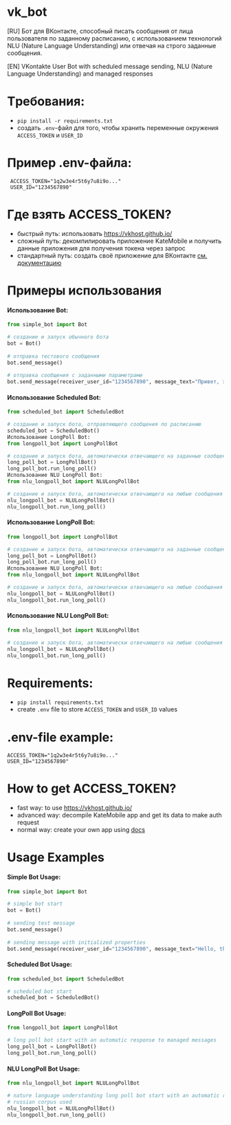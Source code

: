 # vk_bot

[RU] Бот для ВКонтакте, способный писать сообщения от лица пользователя по заданному расписанию, с использованием технологий NLU (Nature Language Understanding) или отвечая на строго заданные сообщения.  

[EN] VKontakte User Bot with scheduled message sending, NLU (Nature Language Understanding) and managed responses
# Tребования:
- `pip install -r requirements.txt`  
- создать `.env`-файл для того, чтобы хранить переменные окружения `ACCESS_TOKEN` и `USER_ID`
# Пример .env-файла:
```
 ACCESS_TOKEN="1q2w3e4r5t6y7u8i9o..."  
 USER_ID="1234567890"
```
# Где взять ACCESS_TOKEN?
- быстрый путь: использовать https://vkhost.github.io/
- сложный путь: декомпилировать приложение KateMobile и получить данные приложения для получения токена через запрос
- стандартный путь: создать своё приложение для ВКонтакте [см. документацию](https://vk.com/dev/manuals)
# Примеры использования
#### Использование Bot:
```py 
from simple_bot import Bot

# создание и запуск обычного бота
bot = Bot()
    
# отправка тестового сообщения
bot.send_message()
    
# отправка сообщения с заданными параметрами
bot.send_message(receiver_user_id="1234567890", message_text="Привет, это сообщение отправлено автоматически")
```
#### Использование Scheduled Bot:
```py 
from scheduled_bot import ScheduledBot

# создание и запуск бота, отправляющего сообщения по расписанию
scheduled_bot = ScheduledBot()
Использование LongPoll Bot:
from longpoll_bot import LongPollBot

# создание и запуск бота, автоматически отвечающего на заданные сообщения
long_poll_bot = LongPollBot()
long_poll_bot.run_long_poll()
Использование NLU LongPoll Bot:
from nlu_longpoll_bot import NLULongPollBot

# создание и запуск бота, автоматически отвечающего на любые сообщения
nlu_longpoll_bot = NLULongPollBot()
nlu_longpoll_bot.run_long_poll()
```
#### Использование LongPoll Bot:
```py 
from longpoll_bot import LongPollBot

# создание и запуск бота, автоматически отвечающего на заданные сообщения
long_poll_bot = LongPollBot()
long_poll_bot.run_long_poll()
Использование NLU LongPoll Bot:
from nlu_longpoll_bot import NLULongPollBot

# создание и запуск бота, автоматически отвечающего на любые сообщения
nlu_longpoll_bot = NLULongPollBot()
nlu_longpoll_bot.run_long_poll()
```
#### Использование NLU LongPoll Bot:
```py 
from nlu_longpoll_bot import NLULongPollBot

# создание и запуск бота, автоматически отвечающего на любые сообщения
nlu_longpoll_bot = NLULongPollBot()
nlu_longpoll_bot.run_long_poll()
```
# Requirements:
- `pip install requirements.txt`
- create `.env` file to store `ACCESS_TOKEN` and `USER_ID` values
# .env-file example:
```
ACCESS_TOKEN="1q2w3e4r5t6y7u8i9o..."
USER_ID="1234567890"
```
# How to get ACCESS_TOKEN?
- fast way: to use https://vkhost.github.io/
- advanced way: decompile KateMobile app and get its data to make auth request
- normal way: create your own app using [docs](https://vk.com/dev/manuals)
# Usage Examples
#### Simple Bot Usage:
```py
from simple_bot import Bot

# simple bot start
bot = Bot()
    
# sending test message
bot.send_message()
    
# sending message with initialized properties
bot.send_message(receiver_user_id="1234567890", message_text="Hello, this message was sent automatically")
```
#### Scheduled Bot Usage:
```py
from scheduled_bot import ScheduledBot

# scheduled bot start
scheduled_bot = ScheduledBot()
```

#### LongPoll Bot Usage:
```py
from longpoll_bot import LongPollBot

# long poll bot start with an automatic response to managed messages
long_poll_bot = LongPollBot()
long_poll_bot.run_long_poll()
```
#### NLU LongPoll Bot Usage:
```py
from nlu_longpoll_bot import NLULongPollBot

# nature language understanding long poll bot start with an automatic response to user messages
# russian corpus used
nlu_longpoll_bot = NLULongPollBot()
nlu_longpoll_bot.run_long_poll()
```
